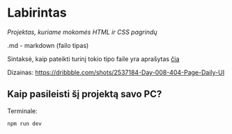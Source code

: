 # Labirintas

_Projektas, kuriame mokomės HTML ir CSS pagrindų_

.md - markdown (failo tipas)

Sintaksė, kaip pateikti turinį tokio tipo faile yra aprašytas [čia](https://docs.github.com/en/get-started/writing-on-github/getting-started-with-writing-and-formatting-on-github/basic-writing-and-formatting-syntax)

Dizainas:
https://dribbble.com/shots/2537184-Day-008-404-Page-Daily-UI

## Kaip pasileisti šį projektą savo PC?

Terminale:

```
npm run dev
```
